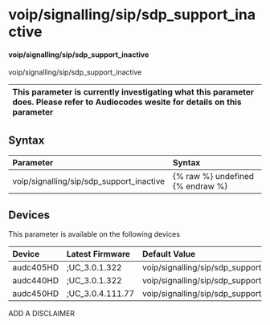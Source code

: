 ﻿---
description: voip/signalling/sip/sdp_support_inactive
search: false
---

# voip/signalling/sip/sdp_support_inactive

#### voip/signalling/sip/sdp_support_inactive

voip/signalling/sip/sdp_support_inactive


| This parameter is currently investigating what this parameter does. Please refer to Audiocodes wesite for details on this parameter | 
| :--- |

## Syntax
| Parameter | Syntax |
| :--- | :--- |
|voip/signalling/sip/sdp_support_inactive | {% raw %} undefined {% endraw %}|

## Devices
This parameter is available on the following devices

| Device | Latest Firmware | Default Value |
|:---|:---|:---|
| audc405HD | ;UC_3.0.1.322 | voip/signalling/sip/sdp_support_inactive=1 
| audc440HD | ;UC_3.0.1.322 | voip/signalling/sip/sdp_support_inactive=1 
| audc450HD | ;UC_3.0.4.111.77 | voip/signalling/sip/sdp_support_inactive=1 

ADD A DISCLAIMER
